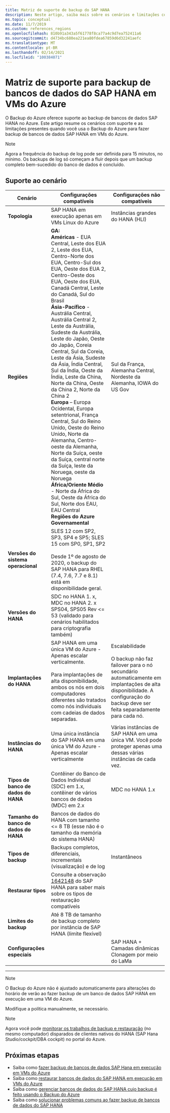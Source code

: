 ```yaml
---
title: Matriz de suporte de backup do SAP HANA
description: Neste artigo, saiba mais sobre os cenários e limitações com suporte ao usar o backup do Azure para fazer backup de bancos de dados SAP HANA em VMs do Azure.
ms.topic: conceptual
ms.date: 11/7/2019
ms.custom: references_regions
ms.openlocfilehash: 810b91a343a5f61778f8ca77a4c9d7ea752411a6
ms.sourcegitcommit: d4734bc680ea221ea80fdea67859d6d32241aefc
ms.translationtype: MT
ms.contentlocale: pt-BR
ms.lasthandoff: 02/14/2021
ms.locfileid: "100384071"
---
```

# <a name="support-matrix-for-backup-of-sap-hana-databases-on-azure-vms"></a>Matriz de suporte para backup de bancos de dados do SAP HANA em VMs do Azure

O Backup do Azure oferece suporte ao backup de bancos de dados SAP HANA no Azure. Este artigo resume os cenários com suporte e as limitações presentes quando você usa o Backup do Azure para fazer backup de bancos de dados SAP HANA em VMs do Azure.

> [!NOTE]
> Agora a frequência do backup de log pode ser definida para 15 minutos, no mínimo. Os backups de log só começam a fluir depois que um backup completo bem-sucedido do banco de dados é concluído.

## <a name="scenario-support"></a>Suporte ao cenário

| **Cenário**               | **Configurações compatíveis**                                | **Configurações não compatíveis**                              |
| -------------------------- | ------------------------------------------------------------ | ------------------------------------------------------------ |
| **Topologia**               | SAP HANA em execução apenas em VMs Linux do Azure                    | Instâncias grandes do HANA (HLI)                                   |
| **Regiões**                   | **GA:**<br> **Américas**  - EUA Central, Leste dos EUA 2, Leste dos EUA, Centro-Norte dos EUA, Centro-Sul dos EUA, Oeste dos EUA 2, Centro-Oeste dos EUA, Oeste dos EUA, Canadá Central, Leste do Canadá, Sul do Brasil <br> **Ásia-Pacífico**  - Austrália Central, Austrália Central 2, Leste da Austrália, Sudeste da Austrália, Leste do Japão, Oeste do Japão, Coreia Central, Sul da Coreia, Leste da Ásia, Sudeste da Ásia, Índia Central, Sul da Índia, Oeste da Índia, Leste da China, Norte da China, Oeste da China 2, Norte da China 2 <br> **Europa** – Europa Ocidental, Europa setentrional, França Central, Sul do Reino Unido, Oeste do Reino Unido, Norte da Alemanha, Centro-oeste da Alemanha, Norte da Suíça, oeste da Suíça, central norte da Suíça, leste da Noruega, oeste da Noruega <br> **África/Oriente Médio** - Norte da África do Sul, Oeste da África do Sul, Norte dos EAU, EAU Central  <BR>  **Regiões do Azure Governamental** | Sul da França, Alemanha Central, Nordeste da Alemanha, IOWA do US Gov |
| **Versões do sistema operacional**            | SLES 12 com SP2, SP3, SP4 e SP5; SLES 15 com SP0, SP1, SP2 <br><br>  Desde 1º de agosto de 2020, o backup do SAP HANA para RHEL (7.4, 7.6, 7.7 e 8.1) está em disponibilidade geral.                |                                             |
| **Versões do HANA**          | SDC no HANA 1. x, MDC no HANA 2. x SPS04, SPS05 Rev <= 53 (validado para cenários habilitados para criptografia também)      |                                                            |
| **Implantações do HANA**       | SAP HANA em uma única VM do Azure - Apenas escalar verticalmente. <br><br> Para implantações de alta disponibilidade, ambos os nós em dois computadores diferentes são tratados como nós individuais com cadeias de dados separadas.               | Escalabilidade <br><br> O backup não faz failover para o nó secundário automaticamente em implantações de alta disponibilidade. A configuração do backup deve ser feita separadamente para cada nó.                                           |
| **Instâncias do HANA**         | Uma única instância do SAP HANA em uma única VM do Azure - Apenas escalar verticalmente | Várias instâncias de SAP HANA em uma única VM. Você pode proteger apenas uma dessas várias instâncias de cada vez.                  |
| **Tipos de banco de dados do HANA**    | Contêiner do Banco de Dados Individual (SDC) em 1.x, contêiner de vários bancos de dados (MDC) em 2.x | MDC no HANA 1.x                                              |
| **Tamanho do banco de dados do HANA**     | Bancos de dados do HANA com tamanho <= 8 TB (esse não é o tamanho da memória do sistema HANA)               |                                                              |
| **Tipos de backup**           | Backups completos, diferenciais, incrementais (visualização) e de log                          |  Instantâneos                                       |
| **Restaurar tipos**          | Consulte a observação [1642148](https://launchpad.support.sap.com/#/notes/1642148) do SAP HANA para saber mais sobre os tipos de restauração compatíveis |                                                              |
| **Limites do backup**          | Até 8 TB de tamanho de backup completo por instância de SAP HANA (limite flexível)         |                                                              |
| **Configurações especiais** |                                                              | SAP HANA + Camadas dinâmicas <br>  Clonagem por meio do LaMa        |

------

>[!NOTE]
>O Backup do Azure não é ajustado automaticamente para alterações do horário de verão ao fazer backup de um banco de dados SAP HANA em execução em uma VM do Azure.
>
>Modifique a política manualmente, se necessário.

> [!NOTE]
> Agora você pode [monitorar os trabalhos de backup e restauração](./sap-hana-db-manage.md#monitor-manual-backup-jobs-in-the-portal) (no mesmo computador) disparados de clientes nativos do HANA (SAP Hana Studio/cockpit/DBA cockpit) no portal do Azure.

## <a name="next-steps"></a>Próximas etapas

* Saiba como [fazer backup de bancos de dados SAP Hana em execução em VMs do Azure](./backup-azure-sap-hana-database.md)
* Saiba como [restaurar bancos de dados do SAP HANA em execução em VMs do Azure](./sap-hana-db-restore.md)
* Saiba como [gerenciar bancos de dados do SAP HANA cujo backup é feito usando o Backup do Azure](sap-hana-db-manage.md)
* Saiba como [solucionar problemas comuns ao fazer backup de bancos de dados do SAP HANA](./backup-azure-sap-hana-database-troubleshoot.md)
